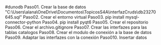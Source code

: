 #dunodb
Paso01. Crear la base de datos 
"C:\Users\alana\OneDrive\Documentos\TopicosS4A\interfazCruds\db23270645.sql"
Paso02. Crear el entorno virtual
Paso03. pip install mysql-connector-python
Paso04. pip install pyqt6
Paso05. Crear el repositorio
Paso06. Crear el archivo.gitignore
Paso07. Crear las interfazes para las tablas catalogos
Paso08. Crear el modulo de conexión a la base de datos
Paso09. Adaptar las interfazes con la conexión
Paso010. Insertar datos
